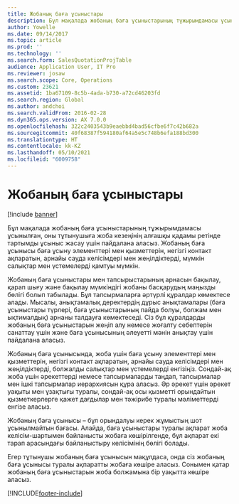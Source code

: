 ```yaml
---
title: Жобаның баға ұсыныстары
description: Бұл мақалада жобаның баға ұсыныстарының тұжырымдамасы ұсынылған, оны тұтынушыға жоба кезеңінің алғашқы қадамы ретінде тартымды ұсыныс жасау үшін пайдалана аласыз. Жобаның баға ұсынысы баға ұсыну элементтері мен қызметтерін, негізгі контакт ақпаратын, арнайы сауда келісімдері мен жеңілдіктерді, мүмкін салықтар мен үстемелерді қамтуы мүмкін.
author: Yowelle
ms.date: 09/14/2017
ms.topic: article
ms.prod: ''
ms.technology: ''
ms.search.form: SalesQuotationProjTable
audience: Application User, IT Pro
ms.reviewer: josaw
ms.search.scope: Core, Operations
ms.custom: 23621
ms.assetid: 1ba67109-8c5b-4ada-b730-a72cd46203fd
ms.search.region: Global
ms.author: andchoi
ms.search.validFrom: 2016-02-28
ms.dyn365.ops.version: AX 7.0.0
ms.openlocfilehash: 322c2403543b9eaebbd4bad56cfbe6f7c42b682a
ms.sourcegitcommit: 40f68387f594180af64a5e5c748b6efa188bd300
ms.translationtype: HT
ms.contentlocale: kk-KZ
ms.lasthandoff: 05/10/2021
ms.locfileid: "6009758"
---
```

# <a name="project-quotations"></a>Жобаның баға ұсыныстары

[!include [banner](../includes/banner.md)]

Бұл мақалада жобаның баға ұсыныстарының тұжырымдамасы ұсынылған, оны тұтынушыға жоба кезеңінің алғашқы қадамы ретінде тартымды ұсыныс жасау үшін пайдалана аласыз. Жобаның баға ұсынысы баға ұсыну элементтері мен қызметтерін, негізгі контакт ақпаратын, арнайы сауда келісімдері мен жеңілдіктерді, мүмкін салықтар мен үстемелерді қамтуы мүмкін. 

Жобаның баға ұсыныстары мен тапсырыстарының арнасын бақылау, қарап шығу және бақылау мүмкіндігі жобаны басқарудың маңызды бөлігі болып табылады. Бұл тапсырмаларға әртүрлі құралдар көмектесе алады. Мысалы, анықтамалық деректердің дұрыс анықтамалары (баға ұсыныстары түрлері, баға ұсыныстарының пайда болуы, болжам мен ықтималдық) арнаны талдауға көмектеседі. Сіз бұл құралдарды жобаның баға ұсыныстарын жеңіп алу немесе жоғалту себептерін санаттау үшін және баға ұсынысының әлеуетті мәнін анықтау үшін пайдалана аласыз. 

Жобаның баға ұсынысында, жоба үшін баға ұсыну элементтері мен қызметтерін, негізгі контакт ақпаратын, арнайы сауда келісімдері мен жеңілдіктерді, болжалды салықтар мен үстемелерді енгізіңіз. Сондай-ақ жоба үшін әрекеттерді немесе тапсырмаларды таңдап, тапсырмалар мен ішкі тапсырмалар иерархиясын құра аласыз. Әр әрекет үшін әрекет уақыты мен ұзақтығы туралы, сондай-ақ осы қызметті орындайтын қызметкерлерге қажет дағдылар мен тәжірибе туралы мәліметтерді енгізе аласыз. 

Жобаның баға ұсынысы – бұл орындалуы керек жұмыстың шот ұсынылмайтын бағасы. Алайда, баға ұсыныстары туралы ақпарат жоба келісім-шартымен байланысты жобаға көшірілгенде, бұл ақпарат екі тарап арасындағы байланыстыру келісімінің бөлігі болады. 

Егер тұтынушы жобаның баға ұсынысын мақұлдаса, онда сіз жобаның баға ұсынысы туралы ақпаратты жобаға көшіре аласыз. Сонымен қатар жобаның баға ұсыныстарын жоба болжамына бір уақытта көшіре аласыз.





[!INCLUDE[footer-include](../includes/footer-banner.md)]